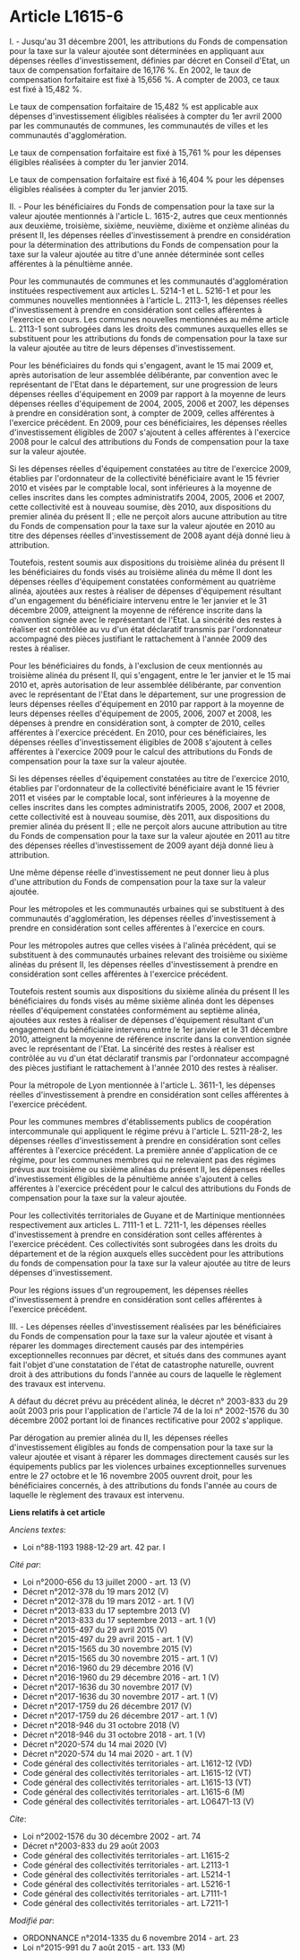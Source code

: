 # Article L1615-6

I. - Jusqu'au 31 décembre 2001, les attributions du Fonds de compensation pour la taxe sur la valeur ajoutée sont déterminées
en appliquant aux dépenses réelles d'investissement, définies par décret en Conseil d'Etat, un taux de compensation
forfaitaire de 16,176 %. En 2002, le taux de compensation forfaitaire est fixé à 15,656 %. A compter de 2003, ce taux est
fixé à 15,482 %. 

Le taux de compensation forfaitaire de 15,482 % est applicable aux dépenses d'investissement éligibles réalisées à compter du
1er avril 2000 par les communautés de communes, les communautés de villes et les communautés d'agglomération.

Le taux de compensation forfaitaire est fixé à 15,761 % pour les dépenses éligibles réalisées à compter du 1er janvier 2014. 

Le taux de compensation forfaitaire est fixé à 16,404 % pour les dépenses éligibles réalisées à compter du 1er janvier 2015.

II. - Pour les bénéficiaires du Fonds de compensation pour la taxe sur la valeur ajoutée mentionnés à l'article L. 1615-2,
autres que ceux mentionnés aux deuxième, troisième, sixième, neuvième, dixième et onzième alinéas du présent II, les dépenses
réelles d'investissement à prendre en considération pour la détermination des attributions du Fonds de compensation pour la
taxe sur la valeur ajoutée au titre d'une année déterminée sont celles afférentes à la pénultième année. 

Pour les communautés de communes et les communautés d'agglomération instituées respectivement aux articles L. 5214-1 et L.
5216-1 et pour les communes nouvelles mentionnées à l'article L. 2113-1, les dépenses réelles d'investissement à prendre en
considération sont celles afférentes à l'exercice en cours. Les communes nouvelles mentionnées au même article L. 2113-1 sont
subrogées dans les droits des communes auxquelles elles se substituent pour les attributions du fonds de compensation pour la
taxe sur la valeur ajoutée au titre de leurs dépenses d'investissement. 

Pour les bénéficiaires du fonds qui s'engagent, avant le 15 mai 2009 et, après autorisation de leur assemblée délibérante,
par convention avec le représentant de l'Etat dans le département, sur une progression de leurs dépenses réelles d'équipement
en 2009 par rapport à la moyenne de leurs dépenses réelles d'équipement de 2004, 2005, 2006 et 2007, les dépenses à prendre
en considération sont, à compter de 2009, celles afférentes à l'exercice précédent. En 2009, pour ces bénéficiaires, les
dépenses réelles d'investissement éligibles de 2007 s'ajoutent à celles afférentes à l'exercice 2008 pour le calcul des
attributions du Fonds de compensation pour la taxe sur la valeur ajoutée. 

Si les dépenses réelles d'équipement constatées au titre de l'exercice 2009, établies par l'ordonnateur de la collectivité
bénéficiaire avant le 15 février 2010 et visées par le comptable local, sont inférieures à la moyenne de celles inscrites
dans les comptes administratifs 2004, 2005, 2006 et 2007, cette collectivité est à nouveau soumise, dès 2010, aux
dispositions du premier alinéa du présent II ; elle ne perçoit alors aucune attribution au titre du Fonds de compensation
pour la taxe sur la valeur ajoutée en 2010 au titre des dépenses réelles d'investissement de 2008 ayant déjà donné lieu à
attribution. 

Toutefois, restent soumis aux dispositions du troisième alinéa du présent II les bénéficiaires du fonds visés au troisième
alinéa du même II dont les dépenses réelles d'équipement constatées conformément au quatrième alinéa, ajoutées aux restes à
réaliser de dépenses d'équipement résultant d'un engagement du bénéficiaire intervenu entre le 1er janvier et le 31 décembre
2009, atteignent la moyenne de référence inscrite dans la convention signée avec le représentant de l'Etat. La sincérité des
restes à réaliser est contrôlée au vu d'un état déclaratif transmis par l'ordonnateur accompagné des pièces justifiant le
rattachement à l'année 2009 des restes à réaliser. 

Pour les bénéficiaires du fonds, à l'exclusion de ceux mentionnés au troisième alinéa du présent II, qui s'engagent, entre le
1er janvier et le 15 mai 2010 et, après autorisation de leur assemblée délibérante, par convention avec le représentant de
l'Etat dans le département, sur une progression de leurs dépenses réelles d'équipement en 2010 par rapport à la moyenne de
leurs dépenses réelles d'équipement de 2005, 2006, 2007 et 2008, les dépenses à prendre en considération sont, à compter de
2010, celles afférentes à l'exercice précédent. En 2010, pour ces bénéficiaires, les dépenses réelles d'investissement
éligibles de 2008 s'ajoutent à celles afférentes à l'exercice 2009 pour le calcul des attributions du Fonds de compensation
pour la taxe sur la valeur ajoutée. 

Si les dépenses réelles d'équipement constatées au titre de l'exercice 2010, établies par l'ordonnateur de la collectivité
bénéficiaire avant le 15 février 2011 et visées par le comptable local, sont inférieures à la moyenne de celles inscrites
dans les comptes administratifs 2005, 2006, 2007 et 2008, cette collectivité est à nouveau soumise, dès 2011, aux
dispositions du premier alinéa du présent II ; elle ne perçoit alors aucune attribution au titre du Fonds de compensation
pour la taxe sur la valeur ajoutée en 2011 au titre des dépenses réelles d'investissement de 2009 ayant déjà donné lieu à
attribution. 

Une même dépense réelle d'investissement ne peut donner lieu à plus d'une attribution du Fonds de compensation pour la taxe
sur la valeur ajoutée. 

Pour les métropoles et les communautés urbaines qui se substituent à des communautés d'agglomération, les dépenses réelles
d'investissement à prendre en considération sont celles afférentes à l'exercice en cours. 

Pour les métropoles autres que celles visées à l'alinéa précédent, qui se substituent à des communautés urbaines relevant des
troisième ou sixième alinéas du présent II, les dépenses réelles d'investissement à prendre en considération sont celles
afférentes à l'exercice précédent. 

Toutefois restent soumis aux dispositions du sixième alinéa du présent II les bénéficiaires du fonds visés au même sixième
alinéa dont les dépenses réelles d'équipement constatées conformément au septième alinéa, ajoutées aux restes à réaliser de
dépenses d'équipement résultant d'un engagement du bénéficiaire intervenu entre le 1er janvier et le 31 décembre 2010,
atteignent la moyenne de référence inscrite dans la convention signée avec le représentant de l'Etat. La sincérité des restes
à réaliser est contrôlée au vu d'un état déclaratif transmis par l'ordonnateur accompagné des pièces justifiant le
rattachement à l'année 2010 des restes à réaliser. 

Pour la métropole de Lyon mentionnée à l'article L. 3611-1, les dépenses réelles d'investissement à prendre en considération
sont celles afférentes à l'exercice précédent.

Pour les communes membres d'établissements publics de coopération intercommunale qui appliquent le régime prévu à l'article
L. 5211-28-2, les dépenses réelles d'investissement à prendre en considération sont celles afférentes à l'exercice précédent.
La première année d'application de ce régime, pour les communes membres qui ne relevaient pas des régimes prévus aux
troisième ou sixième alinéas du présent II, les dépenses réelles d'investissement éligibles de la pénultième année s'ajoutent
à celles afférentes à l'exercice précédent pour le calcul des attributions du Fonds de compensation pour la taxe sur la
valeur ajoutée. 

Pour les collectivités territoriales de Guyane et de Martinique mentionnées respectivement aux articles L. 7111-1 et L.
7211-1, les dépenses réelles d'investissement à prendre en considération sont celles afférentes à l'exercice précédent. Ces
collectivités sont subrogées dans les droits du département et de la région auxquels elles succèdent pour les attributions du
fonds de compensation pour la taxe sur la valeur ajoutée au titre de leurs dépenses d'investissement. 

Pour les régions issues d'un regroupement, les dépenses réelles d'investissement à prendre en considération sont celles
afférentes à l'exercice précédent. 

III. - Les dépenses réelles d'investissement réalisées par les bénéficiaires du Fonds de compensation pour la taxe sur la
valeur ajoutée et visant à réparer les dommages directement causés par des intempéries exceptionnelles reconnues par décret,
et situés dans des communes ayant fait l'objet d'une constatation de l'état de catastrophe naturelle, ouvrent droit à des
attributions du fonds l'année au cours de laquelle le règlement des travaux est intervenu. 

A défaut du décret prévu au précédent alinéa, le décret n° 2003-833 du 29 août 2003 pris pour l'application de l'article 74
de la loi n° 2002-1576 du 30 décembre 2002 portant loi de finances rectificative pour 2002 s'applique. 

Par dérogation au premier alinéa du II, les dépenses réelles d'investissement éligibles au fonds de compensation pour la taxe
sur la valeur ajoutée et visant à réparer les dommages directement causés sur les équipements publics par les violences
urbaines exceptionnelles survenues entre le 27 octobre et le 16 novembre 2005 ouvrent droit, pour les bénéficiaires
concernés, à des attributions du fonds l'année au cours de laquelle le règlement des travaux est intervenu.

**Liens relatifs à cet article**

_Anciens textes_:

  - Loi n°88-1193 1988-12-29 art. 42 par. I

_Cité par_:

  - Loi n°2000-656 du 13 juillet 2000 - art. 13 (V)
  - Décret n°2012-378  du 19 mars 2012 (V)
  - Décret n°2012-378  du 19 mars 2012 - art. 1 (V)
  - Décret n°2013-833 du 17 septembre 2013 (V)
  - Décret n°2013-833 du 17 septembre 2013 - art. 1 (V)
  - Décret n°2015-497 du 29 avril 2015 (V)
  - Décret n°2015-497 du 29 avril 2015 - art. 1 (V)
  - Décret n°2015-1565 du 30 novembre 2015 (V)
  - Décret n°2015-1565 du 30 novembre 2015 - art. 1 (V)
  - Décret n°2016-1960 du 29 décembre 2016 (V)
  - Décret n°2016-1960 du 29 décembre 2016 - art. 1 (V)
  - Décret n°2017-1636 du 30 novembre 2017 (V)
  - Décret n°2017-1636 du 30 novembre 2017 - art. 1 (V)
  - Décret n°2017-1759 du 26 décembre 2017 (V)
  - Décret n°2017-1759 du 26 décembre 2017 - art. 1 (V)
  - Décret n°2018-946 du 31 octobre 2018 (V)
  - Décret n°2018-946 du 31 octobre 2018 - art. 1 (V)
  - Décret n°2020-574 du 14 mai 2020 (V)
  - Décret n°2020-574 du 14 mai 2020 - art. 1 (V)
  - Code général des collectivités territoriales - art. L1612-12 (VD)
  - Code général des collectivités territoriales - art. L1615-12 (VT)
  - Code général des collectivités territoriales - art. L1615-13 (VT)
  - Code général des collectivités territoriales - art. L1615-6 (M)
  - Code général des collectivités territoriales - art. LO6471-13 (V)

_Cite_:

  - Loi n°2002-1576 du 30 décembre 2002 - art. 74
  - Décret n°2003-833 du 29 août 2003
  - Code général des collectivités territoriales - art. L1615-2
  - Code général des collectivités territoriales - art. L2113-1
  - Code général des collectivités territoriales - art. L5214-1
  - Code général des collectivités territoriales - art. L5216-1
  - Code général des collectivités territoriales - art. L7111-1
  - Code général des collectivités territoriales - art. L7211-1

_Modifié par_:

  - ORDONNANCE n°2014-1335 du 6 novembre 2014 - art. 23
  - Loi n°2015-991 du 7 août 2015 - art. 133 (M)
